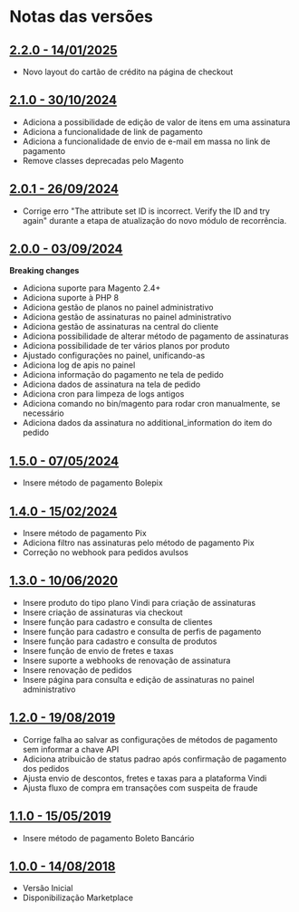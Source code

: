 # Notas das versões

## [2.2.0 - 14/01/2025](https://github.com/vindi/vindi-magento2/releases/tag/2.2.0)

- Novo layout do cartão de crédito na página de checkout

## [2.1.0 - 30/10/2024](https://github.com/vindi/vindi-magento2/releases/tag/2.1.0)

- Adiciona a possibilidade de edição de valor de itens em uma assinatura
- Adiciona a funcionalidade de link de pagamento
- Adiciona a funcionalidade de envio de e-mail em massa no link de pagamento
- Remove classes deprecadas pelo Magento

## [2.0.1 - 26/09/2024](https://github.com/vindi/vindi-magento2/releases/tag/2.0.1)

- Corrige erro "The attribute set ID is incorrect. Verify the ID and try again" durante a etapa de atualização do novo módulo de recorrência.

## [2.0.0 - 03/09/2024](https://github.com/vindi/vindi-magento2/releases/tag/2.0.0)

**Breaking changes**

- Adiciona suporte para Magento 2.4+
- Adiciona suporte à PHP 8
- Adiciona gestão de planos no painel administrativo
- Adiciona gestão de assinaturas no painel administrativo
- Adiciona gestão de assinaturas na central do cliente
- Adiciona possibilidade de alterar método de pagamento de assinaturas
- Adiciona possibilidade de ter vários planos por produto
- Ajustado configurações no painel, unificando-as
- Adiciona log de apis no painel
- Adiciona informação do pagamento ne tela de pedido
- Adiciona dados de assinatura na tela de pedido
- Adiciona cron para limpeza de logs antigos
- Adiciona comando no bin/magento para rodar cron manualmente, se necessário
- Adiciona dados da assinatura no additional_information do item do pedido

## [1.5.0 - 07/05/2024](https://github.com/vindi/vindi-magento2/releases/tag/1.5.0)

- Insere método de pagamento Bolepix

## [1.4.0 - 15/02/2024](https://github.com/vindi/vindi-magento2/releases/tag/1.4.0)

- Insere método de pagamento Pix
- Adiciona filtro nas assinaturas pelo método de pagamento Pix
- Correção no webhook para pedidos avulsos

## [1.3.0 - 10/06/2020](https://github.com/vindi/vindi-magento2/releases/tag/1.3.0)

- Insere produto do tipo plano Vindi para criação de assinaturas
- Insere criação de assinaturas via checkout
- Insere função para cadastro e consulta de clientes
- Insere função para cadastro e consulta de perfis de pagamento
- Insere função para cadastro e consulta de produtos
- Insere função de envio de fretes e taxas
- Insere suporte a webhooks de renovação de assinatura
- Insere renovação de pedidos
- Insere página para consulta e edição de assinaturas no painel administrativo

## [1.2.0 - 19/08/2019](https://github.com/vindi/vindi-magento2/releases/tag/1.2.0)

- Corrige falha ao salvar as configurações de métodos de pagamento sem informar a chave API
- Adiciona atribuicão de status padrao após confirmação de pagamento dos pedidos
- Ajusta envio de descontos, fretes e taxas para a plataforma Vindi
- Ajusta fluxo de compra em transações com suspeita de fraude

## [1.1.0 - 15/05/2019](https://github.com/vindi/vindi-magento2/releases/tag/1.1.0)

- Insere método de pagamento Boleto Bancário

## [1.0.0 - 14/08/2018](https://github.com/vindi/vindi-magento2/releases/tag/1.0.0)

- Versão Inicial
- Disponibilização Marketplace
